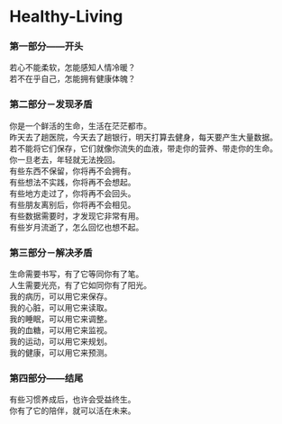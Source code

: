 # Healthy-Living


### 第一部分——开头
若心不能柔软，怎能感知人情冷暖？  
若不在乎自己，怎能拥有健康体魄？  

### 第二部分－发现矛盾

你是一个鲜活的生命，生活在茫茫都市。  
昨天去了趟医院，今天去了趟银行，明天打算去健身，每天要产生大量数据。  
若不能将它们保存，它们就像你流失的血液，带走你的营养、带走你的生命。  
你一旦老去，年轻就无法挽回。  
有些东西不保留，你将再不会拥有。  
有些想法不实践，你将再不会想起。  
有些地方走过了，你将再不会回头。  
有些朋友离别后，你将再不会相见。  
有些数据需要时，才发现它非常有用。  
有些岁月流逝了，怎么回忆也想不起。  


### 第三部分－解决矛盾
生命需要书写，有了它等同你有了笔。    
人生需要光亮，有了它如同你有了阳光。  
我的病历，可以用它来保存。  
我的心脏，可以用它来读取。  
我的睡眠，可以用它来调整。  
我的血糖，可以用它来监视。  
我的运动，可以用它来规划。  
我的健康，可以用它来预测。  

### 第四部分——结尾
有些习惯养成后，也许会受益终生。  
你有了它的陪伴，就可以活在未来。  

